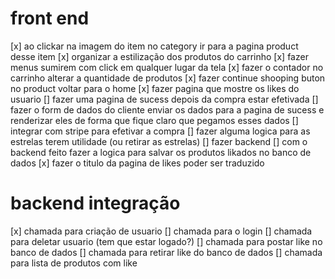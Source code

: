 # front end

[x] ao clickar na imagem do item no category ir para a pagina product desse item
[x] organizar a estilização dos produtos do carrinho
[x] fazer menus sumirem com click em qualquer lugar da tela
[x] fazer o contador no carrinho alterar a quantidade de produtos
[x] fazer continue shooping buton no product voltar para o home
[x] fazer pagina que mostre os likes do usuario
[] fazer uma pagina de sucess depois da compra estar efetivada
[] fazer o form de dados do cliente enviar os dados para a pagina de sucess e renderizar eles de forma que fique claro que pegamos esses dados
[] integrar com stripe para efetivar a compra
[] fazer alguma logica para as estrelas terem utilidade (ou retirar as estrelas)
[] fazer backend
[] com o backend feito fazer a logica para salvar os produtos likados no banco de dados
[x] fazer o titulo da pagina de likes poder ser traduzido

# backend integração
[x] chamada para criação de usuario
[] chamada para o login
[] chamada para deletar usuario (tem que estar logado?)
[] chamada para postar like no banco de dados
[] chamada para retirar like do banco de dados
[] chamada para lista de produtos com like
